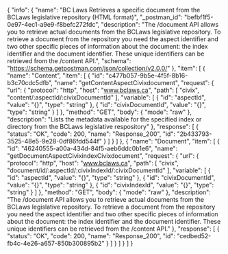 {
  "info": {
    "name": "BC Laws Retrieves a specific document from the BCLaws legislative repository (HTML format)",
    "_postman_id": "befbf1f5-0e97-4ec1-a9e9-f8befc272fdc",
    "description": "The /document API allows you to retrieve actual documents from the BCLaws legislative repository. To retrieve a document from the repository you need the aspect identifier and two other specific pieces of information about the document: the index identifier and the document identifier. These unique identifiers can be retrieved from the /content API.",
    "schema": "https://schema.getpostman.com/json/collection/v2.0.0/"
  },
  "item": [
    {
      "name": "Content",
      "item": [
        {
          "id": "c477b057-9b5e-4f5f-8b16-b3c70cdc5dfb",
          "name": "getContentAspectCivixdocument",
          "request": {
            "url": {
              "protocol": "http",
              "host": "www.bclaws.ca",
              "path": [
                "civix",
                "content/:aspectId/:civixDocumentId"
              ],
              "variable": [
                {
                  "id": "aspectId",
                  "value": "{}",
                  "type": "string"
                },
                {
                  "id": "civixDocumentId",
                  "value": "{}",
                  "type": "string"
                }
              ]
            },
            "method": "GET",
            "body": {
              "mode": "raw"
            },
            "description": "Lists the metadata available for the specified index or directory from the BCLaws legislative respository"
          },
          "response": [
            {
              "status": "OK",
              "code": 200,
              "name": "Response_200",
              "id": "2b433793-3525-48e5-9e28-0df86fdd544f"
            }
          ]
        }
      ]
    },
    {
      "name": "Document",
      "item": [
        {
          "id": "46240555-a00a-434d-84f5-aeb6ddc0b1e6",
          "name": "getDocumentAspectCivixindexCivixdocument",
          "request": {
            "url": {
              "protocol": "http",
              "host": "www.bclaws.ca",
              "path": [
                "civix",
                "document/id/:aspectId/:civixIndexId/:civixDocumentId"
              ],
              "variable": [
                {
                  "id": "aspectId",
                  "value": "{}",
                  "type": "string"
                },
                {
                  "id": "civixDocumentId",
                  "value": "{}",
                  "type": "string"
                },
                {
                  "id": "civixIndexId",
                  "value": "{}",
                  "type": "string"
                }
              ]
            },
            "method": "GET",
            "body": {
              "mode": "raw"
            },
            "description": "The /document API allows you to retrieve actual documents from the BCLaws legislative repository. To retrieve a document from the repository you need the aspect identifier and two other specific pieces of information about the document: the index identifier and the document identifier. These unique identifiers can be retrieved from the /content API."
          },
          "response": [
            {
              "status": "OK",
              "code": 200,
              "name": "Response_200",
              "id": "cedbed52-fb4c-4e26-a657-850b300895b2"
            }
          ]
        }
      ]
    }
  ]
}